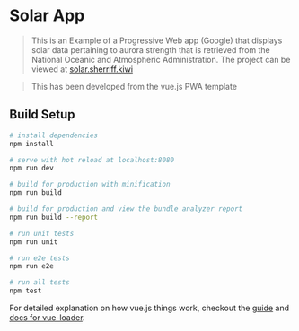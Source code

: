# Solar App

> This is an Example of a Progressive Web app (Google) that displays solar data pertaining to aurora strength that is retrieved from the National Oceanic and Atmospheric Administration.
The project can be viewed at  [solar.sherriff.kiwi](https://solar.sherriff.kiwi/)

> This has been developed from the vue.js PWA template

## Build Setup

``` bash
# install dependencies
npm install

# serve with hot reload at localhost:8080
npm run dev

# build for production with minification
npm run build

# build for production and view the bundle analyzer report
npm run build --report

# run unit tests
npm run unit

# run e2e tests
npm run e2e

# run all tests
npm test
```

For detailed explanation on how vue.js things work, checkout the [guide](http://vuejs-templates.github.io/webpack/) and [docs for vue-loader](http://vuejs.github.io/vue-loader).

